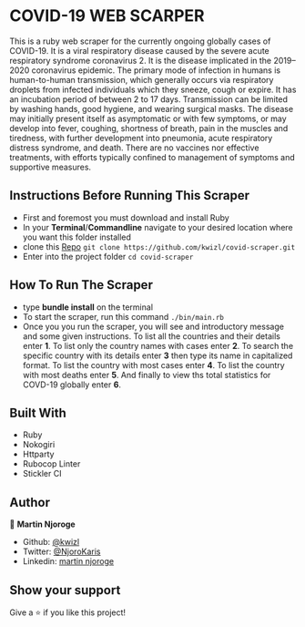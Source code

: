 # COVID-19 WEB SCARPER
This is a ruby web scraper for the currently ongoing globally cases of COVID-19. It is a viral respiratory disease caused by the severe acute respiratory syndrome coronavirus 2. It is the disease implicated in the 2019–2020 coronavirus epidemic. The primary mode of infection in humans is human-to-human transmission, which generally occurs via respiratory droplets from infected individuals which they sneeze, cough or expire. It has an incubation period of between 2 to 17 days. Transmission can be limited by washing hands, good hygiene, and wearing surgical masks. The disease may initially present itself as asymptomatic or with few symptoms, or may develop into fever, coughing, shortness of breath, pain in the muscles and tiredness, with further development into pneumonia, acute respiratory distress syndrome, and death. There are no vaccines nor effective treatments, with efforts typically confined to management of symptoms and supportive measures.

## Instructions Before Running This Scraper
- First and foremost you must download and install Ruby
- In your **Terminal**/**Commandline** navigate to your desired location where you want this folder installed
- clone this [Repo](https://github.com/kwizl/covid-scraper) `git clone https://github.com/kwizl/covid-scraper.git`
- Enter into the project folder `cd covid-scraper`

## How To Run The Scraper
- type **bundle install** on the terminal
- To start the scraper, run this command `./bin/main.rb`
- Once you you run the scraper, you will see and introductory message and some given instructions. To list all the
  countries and their details enter **1**. To list only the country names with cases enter **2**. To search the specific country with its details enter **3** then type its name in capitalized format. To list the country with most cases enter **4**. To list the country with most deaths enter **5**. And finally to view ths total statistics for COVD-19 globally enter **6**.

## Built With

- Ruby
- Nokogiri
- Httparty
- Rubocop Linter
- Stickler CI

## Author

👤 **Martin Njoroge**

- Github: [@kwizl](https://github.com/kwizl)
- Twitter: [@NjoroKaris](https://twitter.com/NjoroKaris)
- Linkedin: [martin njoroge](https://www.linkedin.com/in/martin-njoroge-098774110/)

## Show your support

Give a ⭐️ if you like this project!
